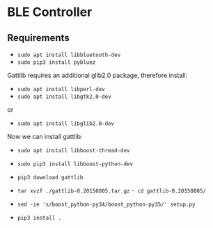 # BLE Controller

## Requirements
- `sudo apt install libbluetooth-dev`
- `sudo pip3 install pybluez`

Gattlib requires an additional glib2.0 package, therefore install:
- `sudo apt install libperl-dev`
- `sudo apt install libgtk2.0-dev`

or
- `sudo apt install libglib2.0-dev`

Now we can install gattlib:
- `sudo apt install libboost-thread-dev`
- `sudo pip3 install libboost-python-dev`

- `pip3 download gattlib`
- `tar xvzf ./gattlib-0.20150805.tar.gz`
-` cd gattlib-0.20150805/`
- `sed -ie 's/boost_python-py34/boost_python-py35/' setup.py`
- `pip3 install .`


